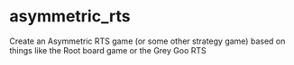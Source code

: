 # asymmetric_rts
Create an Asymmetric RTS game (or some other strategy game) based on things like the Root board game or the Grey Goo RTS
